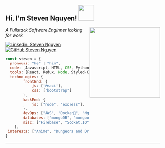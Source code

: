 <h2> Hi, I'm Steven Nguyen! <img src="https://media.giphy.com/media/mGcNjsfWAjY5AEZNw6/giphy.gif" width="50"></h2>
<img align='right' src="https://media.giphy.com/media/M9gbBd9nbDrOTu1Mqx/giphy.gif" width="230">
<p><em>A Fullstack Software Enginner looking for work</em></p>

[![Linkedin: Steven Nguyen](https://img.shields.io/badge/-thaianebraga-blue?style=flat-square&logo=Linkedin&logoColor=white&link=https://www.linkedin.com/in/steven-nguyen-8a9aaa13b/)](https://www.linkedin.com/in/steven-nguyen-8a9aaa13b/)
[![GitHub Steven Nguyen](https://img.shields.io/github/followers/stevennguyen21?label=follow&style=social)](https://github.com/stevennguyen21)


```javascript
const steven = {
  pronouns: "he" | "him",
  code: [Javascript, HTML, CSS, Python],
  tools: [React, Redux, Node, Styled-Components, Jest, Docker, Bootstrap],
  technologies: {
        frontEnd: {
            js: ["React"],
            css: ["bootstrap"]
        },
        backEnd: {
            js: ["node", "express"],
        },
        devOps: ["AWS", "Docker🐳", "Nginx"],
        databases: ["mongoDB", "mongoose", "MySql", "sqlite", "Sequelize", "PostgreSQL"],
        misc: ["Firebase", "Socket.IO", "selenium", "open-cv", "php", "SuiteApp"]
    },
 interests: ["Anime", "Dungeons and Dragons", "Gaming", "Powerlifting"]
}
```

---

